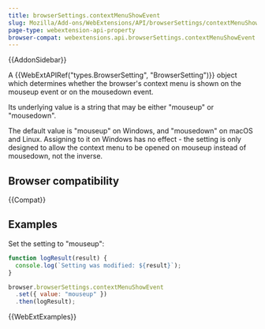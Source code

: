```yaml
---
title: browserSettings.contextMenuShowEvent
slug: Mozilla/Add-ons/WebExtensions/API/browserSettings/contextMenuShowEvent
page-type: webextension-api-property
browser-compat: webextensions.api.browserSettings.contextMenuShowEvent
---
```


{{AddonSidebar}}

A {{WebExtAPIRef("types.BrowserSetting", "BrowserSetting")}} object which determines whether the browser's context menu is shown on the mouseup event or on the mousedown event.

Its underlying value is a string that may be either "mouseup" or "mousedown".

The default value is "mouseup" on Windows, and "mousedown" on macOS and Linux. Assigning to it on Windows has no effect - the setting is only designed to allow the context menu to be opened on mouseup instead of mousedown, not the inverse.

## Browser compatibility

{{Compat}}

## Examples

Set the setting to "mouseup":

```js
function logResult(result) {
  console.log(`Setting was modified: ${result}`);
}

browser.browserSettings.contextMenuShowEvent
  .set({ value: "mouseup" })
  .then(logResult);
```

{{WebExtExamples}}
